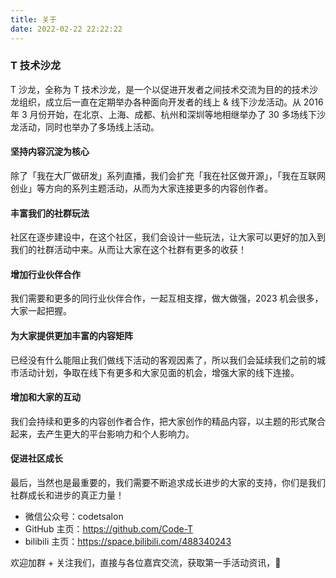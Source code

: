 ```yaml
---
title: 关于
date: 2022-02-22 22:22:22
---
```


### T 技术沙龙

T 沙龙，全称为 T 技术沙龙，是一个以促进开发者之间技术交流为目的的技术沙龙组织，成立后一直在定期举办各种面向开发者的线上 & 线下沙龙活动。从 2016 年 3 月份开始，在北京、上海、成都、杭州和深圳等地相继举办了 30 多场线下沙龙活动，同时也举办了多场线上活动。

#### 坚持内容沉淀为核心
除了「我在大厂做研发」系列直播，我们会扩充「我在社区做开源」，「我在互联网创业」等方向的系列主题活动，从而为大家连接更多的内容创作者。

#### 丰富我们的社群玩法
社区在逐步建设中，在这个社区，我们会设计一些玩法，让大家可以更好的加入到我们的社群活动中来。从而让大家在这个社群有更多的收获！

#### 增加行业伙伴合作
我们需要和更多的同行业伙伴合作，一起互相支撑，做大做强，2023 机会很多，大家一起把握。

#### 为大家提供更加丰富的内容矩阵
已经没有什么能阻止我们做线下活动的客观因素了，所以我们会延续我们之前的城市活动计划，争取在线下有更多和大家见面的机会，增强大家的线下连接。

#### 增加和大家的互动
我们会持续和更多的内容创作者合作，把大家创作的精品内容，以主题的形式聚合起来，去产生更大的平台影响力和个人影响力。

#### 促进社区成长
最后，当然也是最重要的，我们需要不断追求成长进步的大家的支持，你们是我们社群成长和进步的真正力量！

- 微信公众号：codetsalon
- GitHub 主页：https://github.com/Code-T
- bilibili 主页：https://space.bilibili.com/488340243

欢迎加群 + 关注我们，直接与各位嘉宾交流，获取第一手活动资讯，🎉

</br>
</br>
</br>
</br>
</br>
</br>
</br>
</br>
</br>
</br>
</br>
</br>
</br>
</br>
</br>